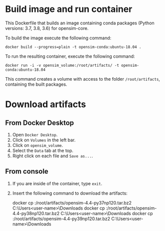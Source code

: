 # Build image and run container

This Dockerfile that builds an image containing conda packages (Python versions: 3.7, 3.8, 3.6) for opensim-core.

To build the image execute the following command:

    docker build --progress=plain -t opensim-conda:ubuntu-18.04 .
	
To run the resulting container, execute the following command:

	docker run -i -v opensim_volume:/root/artifacts/ -t opensim-conda:ubuntu-18.04
	
This command creates a volume with access to the folder `/root/artifacts`, containing the built packages.

# Download artifacts

## From Docker Desktop

1. Open `Docker Desktop`.
2. Click on `Volumes` in the left bar.
3. Click on `opensim_volume`.
4. Select the `Data` tab at the top.
5. Right click on each file and `Save as...`.

## From console

1. If you are inside of the container, type `exit`.
2. Insert the following command to download the artifacts:

	docker cp <container-name>:/root/artifacts/opensim-4.4-py37np120.tar.bz2 C:\Users\<user-name>\Downloads
	docker cp <container-name>:/root/artifacts/opensim-4.4-py38np120.tar.bz2 C:\Users\<user-name>\Downloads
	docker cp <container-name>:/root/artifacts/opensim-4.4-py39np120.tar.bz2 C:\Users\<user-name>\Downloads

